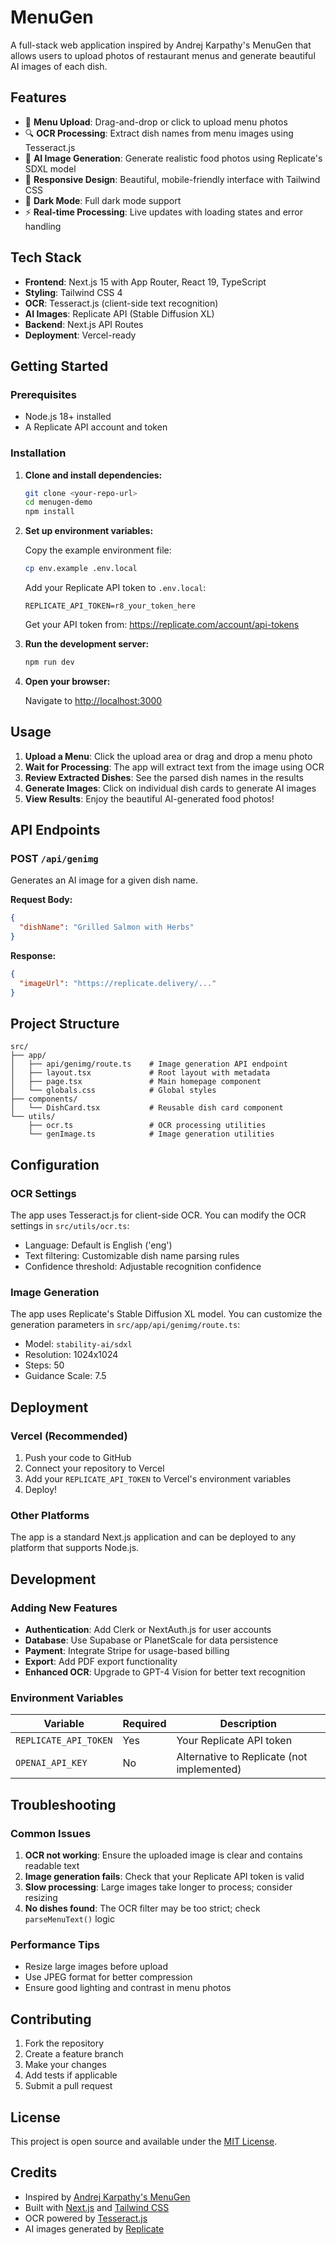 # MenuGen

A full-stack web application inspired by Andrej Karpathy's MenuGen that allows users to upload photos of restaurant menus and generate beautiful AI images of each dish.

## Features

- 📸 **Menu Upload**: Drag-and-drop or click to upload menu photos
- 🔍 **OCR Processing**: Extract dish names from menu images using Tesseract.js
- 🎨 **AI Image Generation**: Generate realistic food photos using Replicate's SDXL model
- 📱 **Responsive Design**: Beautiful, mobile-friendly interface with Tailwind CSS
- 🌙 **Dark Mode**: Full dark mode support
- ⚡ **Real-time Processing**: Live updates with loading states and error handling

## Tech Stack

- **Frontend**: Next.js 15 with App Router, React 19, TypeScript
- **Styling**: Tailwind CSS 4
- **OCR**: Tesseract.js (client-side text recognition)
- **AI Images**: Replicate API (Stable Diffusion XL)
- **Backend**: Next.js API Routes
- **Deployment**: Vercel-ready

## Getting Started

### Prerequisites

- Node.js 18+ installed
- A Replicate API account and token

### Installation

1. **Clone and install dependencies:**
   ```bash
   git clone <your-repo-url>
   cd menugen-demo
   npm install
   ```

2. **Set up environment variables:**
   
   Copy the example environment file:
   ```bash
   cp env.example .env.local
   ```
   
   Add your Replicate API token to `.env.local`:
   ```
   REPLICATE_API_TOKEN=r8_your_token_here
   ```
   
   Get your API token from: https://replicate.com/account/api-tokens

3. **Run the development server:**
   ```bash
   npm run dev
   ```

4. **Open your browser:**
   
   Navigate to [http://localhost:3000](http://localhost:3000)

## Usage

1. **Upload a Menu**: Click the upload area or drag and drop a menu photo
2. **Wait for Processing**: The app will extract text from the image using OCR
3. **Review Extracted Dishes**: See the parsed dish names in the results
4. **Generate Images**: Click on individual dish cards to generate AI images
5. **View Results**: Enjoy the beautiful AI-generated food photos!

## API Endpoints

### POST `/api/genimg`

Generates an AI image for a given dish name.

**Request Body:**
```json
{
  "dishName": "Grilled Salmon with Herbs"
}
```

**Response:**
```json
{
  "imageUrl": "https://replicate.delivery/..."
}
```

## Project Structure

```
src/
├── app/
│   ├── api/genimg/route.ts    # Image generation API endpoint
│   ├── layout.tsx             # Root layout with metadata
│   ├── page.tsx               # Main homepage component
│   └── globals.css            # Global styles
├── components/
│   └── DishCard.tsx           # Reusable dish card component
└── utils/
    ├── ocr.ts                 # OCR processing utilities
    └── genImage.ts            # Image generation utilities
```

## Configuration

### OCR Settings

The app uses Tesseract.js for client-side OCR. You can modify the OCR settings in `src/utils/ocr.ts`:

- Language: Default is English ('eng')
- Text filtering: Customizable dish name parsing rules
- Confidence threshold: Adjustable recognition confidence

### Image Generation

The app uses Replicate's Stable Diffusion XL model. You can customize the generation parameters in `src/app/api/genimg/route.ts`:

- Model: `stability-ai/sdxl`
- Resolution: 1024x1024
- Steps: 50
- Guidance Scale: 7.5

## Deployment

### Vercel (Recommended)

1. Push your code to GitHub
2. Connect your repository to Vercel
3. Add your `REPLICATE_API_TOKEN` to Vercel's environment variables
4. Deploy!

### Other Platforms

The app is a standard Next.js application and can be deployed to any platform that supports Node.js.

## Development

### Adding New Features

- **Authentication**: Add Clerk or NextAuth.js for user accounts
- **Database**: Use Supabase or PlanetScale for data persistence
- **Payment**: Integrate Stripe for usage-based billing
- **Export**: Add PDF export functionality
- **Enhanced OCR**: Upgrade to GPT-4 Vision for better text recognition

### Environment Variables

| Variable | Required | Description |
|----------|----------|-------------|
| `REPLICATE_API_TOKEN` | Yes | Your Replicate API token |
| `OPENAI_API_KEY` | No | Alternative to Replicate (not implemented) |

## Troubleshooting

### Common Issues

1. **OCR not working**: Ensure the uploaded image is clear and contains readable text
2. **Image generation fails**: Check that your Replicate API token is valid
3. **Slow processing**: Large images take longer to process; consider resizing
4. **No dishes found**: The OCR filter may be too strict; check `parseMenuText()` logic

### Performance Tips

- Resize large images before upload
- Use JPEG format for better compression
- Ensure good lighting and contrast in menu photos

## Contributing

1. Fork the repository
2. Create a feature branch
3. Make your changes
4. Add tests if applicable
5. Submit a pull request

## License

This project is open source and available under the [MIT License](LICENSE).

## Credits

- Inspired by [Andrej Karpathy's MenuGen](https://www.menugen.app)
- Built with [Next.js](https://nextjs.org) and [Tailwind CSS](https://tailwindcss.com)
- OCR powered by [Tesseract.js](https://tesseract.projectnaptha.com)
- AI images generated by [Replicate](https://replicate.com)
